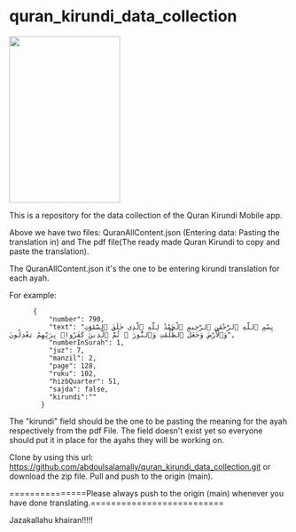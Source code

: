 # quran_kirundi_data_collection
<img src="https://github.com/user-attachments/assets/4114a14b-d9ae-48bd-947f-efd1bb644753" style="height:300px; width:200px"/>

This is a repository for the data collection of the Quran Kirundi Mobile app.


Above we have two files:
QuranAllContent.json (Entering data: Pasting the translation in) and The pdf file(The ready made Quran Kirundi to copy and paste the translation).

The QuranAllContent.json it's the one to be entering kirundi translation for each ayah.

For example:

          {
              "number": 790,
              "text": "بِسْمِ ٱللَّهِ ٱلرَّحْمَٰنِ ٱلرَّحِيمِ ٱلْحَمْدُ لِلَّهِ ٱلَّذِى خَلَقَ ٱلسَّمَٰوَٰتِ وَٱلْأَرْضَ وَجَعَلَ ٱلظُّلُمَٰتِ وَٱلنُّورَ ۖ ثُمَّ ٱلَّذِينَ كَفَرُوا۟ بِرَبِّهِمْ يَعْدِلُونَ",
              "numberInSurah": 1,
              "juz": 7,
              "manzil": 2,
              "page": 128,
              "ruku": 102,
              "hizbQuarter": 51,
              "sajda": false,
              "kirundi":""
            }

The "kirundi" field should be the one to be pasting the meaning for the ayah respectively from the pdf File. The field doesn't exist yet so everyone should put it in place for the ayahs they will be working on.

Clone by using this url: https://github.com/abdoulsalamally/quran_kirundi_data_collection.git or download the zip file.
Pull and push to the origin (main).

===============Please always push to the origin (main) whenever you have done translating.==========================

Jazakallahu khairan!!!!!


